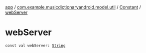[app](../../index.md) / [com.example.musicdictionaryandroid.model.util](../index.md) / [Constant](index.md) / [webServer](./web-server.md)

# webServer

`const val webServer: `[`String`](https://kotlinlang.org/api/latest/jvm/stdlib/kotlin/-string/index.html)
